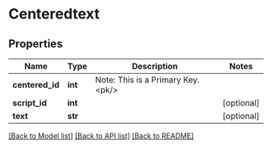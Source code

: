 # Centeredtext

## Properties
Name | Type | Description | Notes
------------ | ------------- | ------------- | -------------
**centered_id** | **int** | Note: This is a Primary Key.&lt;pk/&gt; | 
**script_id** | **int** |  | [optional] 
**text** | **str** |  | [optional] 

[[Back to Model list]](../README.md#documentation-for-models) [[Back to API list]](../README.md#documentation-for-api-endpoints) [[Back to README]](../README.md)

